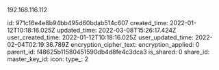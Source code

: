 192.168.116.112

id: 971c16e4e8b94bb495d60bdab514c607
created_time: 2022-01-12T10:18:16.025Z
updated_time: 2022-03-08T15:26:17.424Z
user_created_time: 2022-01-12T10:18:16.025Z
user_updated_time: 2022-02-04T02:19:36.789Z
encryption_cipher_text: 
encryption_applied: 0
parent_id: f48625b11580451590db4d8fe4c3dca3
is_shared: 0
share_id: 
master_key_id: 
icon: 
type_: 2